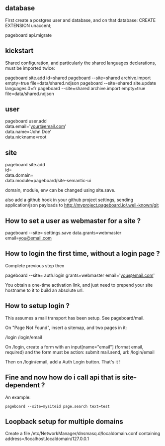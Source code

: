 database
--------

First create a postgres user and database, and on that database:
CREATE EXTENSION unaccent;

pageboard api.migrate

kickstart
---------

Shared configuration, and particularly the shared languages declarations, must be imported twice:

pageboard site.add id=shared
pageboard --site=shared archive.import empty=true file=data/shared.ndjson
pageboard --site=shared site.update languages.0=fr
pageboard --site=shared archive.import empty=true file=data/shared.ndjson

user
----

pageboard user.add \
data.email='your@email.com' \
data.name='John Doe' \
data.nickname=root

site
----

pageboard site.add \
id=<newsiteid> \
data.domain=<fqdn> \
data.module=pageboard/site-semantic-ui

domain, module, env can be changed using site.save.

also add a github hook in your github project settings, sending application/json payloads to
http://myproject.pageboard.io/.well-known/git

How to set a user as webmaster for a site ?
-------------------------------------------

pageboard --site=<id> settings.save data.grants=webmaster email=you@email.com

How to login the first time, without a login page ?
---------------------------------------------------

Complete previous step then

pageboard --site=<id> auth.login grants=webmaster email='you@email.com'

You obtain a one-time activation link, and just need to prepend your site
hostname to it to build an absolute url.


How to setup login ?
--------------------

This assumes a mail transport has been setup. See pageboard/mail.

On "Page Not Found", insert a sitemap, and two pages in it:

/login
/login/email

On /login, create a form with an input[name="email"] (format email, required)
and the form must be
action: submit mail.send, url: /login/email

Then on /login/email, add a Auth Login button.
That's it !

Fine and now how do i call api that is site-dependent ?
-------------------------------------------------------

An example:
```
pageboard --site=mysiteid page.search text=test
```

Loopback setup for multiple domains
-----------------------------------

Create a file /etc/NetworkManager/dnsmasq.d/localdomain.conf containing
address=/localhost.localdomain/127.0.0.1
